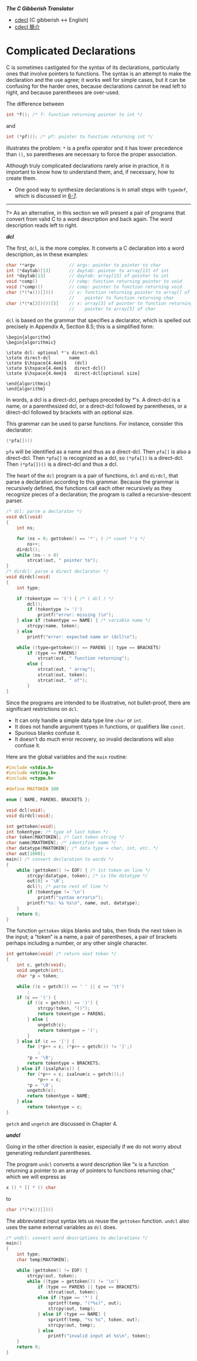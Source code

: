 
<div class="alert-tip">

***The C Gibberish Translator***

- [cdecl](https://cdecl.org/) (C gibberish &LeftRightArrow; English)
- [cdecl 簡介](https://hackmd.io/@sysprog/c-standards#英文很重要)

</div>

# Complicated Declarations

C is sometimes castigated for the syntax of its declarations, particularly ones that involve pointers to functions. The syntax is an attempt to make the declaration and the use agree; it works well for simple cases, but it can be confusing for the harder ones, because declarations cannot be read left to right, and because parentheses are over-used.

<div class="alert-example">

The difference between

```c
int *f(); /* f: function returning pointer to int */
```

and

```c
int (*pf)(); /* pf: pointer to function returning int */
```

illustrates the problem: `*` is a prefix operator and it has lower precedence than `()`, so parentheses are necessary to force the proper association.

</div>

Although truly complicated declarations rarely arise in practice, it is important to know how to understand them, and, if necessary, how to create them.

- One good way to synthesize declarations is in small steps with `typedef`, which is discussed in [6-7][].

---

?> As an alternative, in this section we will present a pair of programs that convert from valid C to a word description and back again. The word description reads left to right.

[6-7]: /notes/programming-language/c/c89/ch06/6-7

***dcl***

The first, `dcl`, is the more complex. It converts a C declaration into a word description, as in these examples:

<div class="alert-example">

```c
char **argv             // argv: pointer to pointer to char
int (*daytab)[13]       // daytab: pointer to array[13] of int
int *daytab[13]         // daytab: array[13] of pointer to int
void *comp()            // comp: function returning pointer to void
void (*comp)()          // comp: pointer to function returning void
char (*(*x())[])()      // x: function returning pointer to array[] of
                        //    pointer to function returning char
char (*(*x[3])())[5]    // x: array[3] of pointer to function returning
                        //    pointer to array[5] of char
```

</div>

`dcl` is based on the grammar that specifies a declarator, which is spelled out precisely in Appendix A, Section 8.5; this is a simplified form:

```algorithm
\begin{algorithm}
\begin{algorithmic}

\state dcl: optional *'s direct-dcl
\state direct-dcl       name
\state $\hspace{4.4em}$   (dcl)
\state $\hspace{4.4em}$   direct-dcl()
\state $\hspace{4.4em}$   direct-dcl[optional size]

\end{algorithmic}
\end{algorithm}
```

In words, a dcl is a direct-dcl, perhaps preceded by \*'s. A direct-dcl is a name, or a parenthesized dcl, or a direct-dcl followed by parentheses, or a direct-dcl followed by brackets with an optional size.

<div class="alert-example">

This grammar can be used to parse functions. For instance, consider this declarator:

```c
(*pfa[])()
```

`pfa` will be identified as a name and thus as a direct-dcl. Then `pfa[]` is also a direct-dcl. Then `*pfa[]` is recognized as a dcl, so `(*pfa[])` is a direct-dcl. Then `(*pfa[])()` is a direct-dcl and thus a dcl.

</div>

The heart of the `dcl` program is a pair of functions, `dcl` and `dirdcl`, that parse a declaration according to this grammar. Because the grammar is recursively defined, the functions call each other recursively as they recognize pieces of a declaration; the program is called a recursive-descent parser.

```c
/* dcl: parse a declarator */
void dcl(void)
{
    int ns;

    for (ns = 0; gettoken() == '*'; ) /* count *'s */
        ns++;
    dirdcl();
    while (ns-- > 0)
        strcat(out, " pointer to");
}
/* dirdcl: parse a direct declarator */
void dirdcl(void)
{
    int type;

    if (tokentype == '(') { /* ( dcl ) */
        dcl();
        if (tokentype != ')')
            printf("error: missing )\n");
    } else if (tokentype == NAME) { /* variable name */
        strcpy(name, token);
    } else
        printf("error: expected name or (dcl)\n");

    while ((type=gettoken()) == PARENS || type == BRACKETS)
        if (type == PARENS)
            strcat(out, " function returning");
        else {
            strcat(out, " array");
            strcat(out, token);
            strcat(out, " of");
        }
}
```

Since the programs are intended to be illustrative, not bullet-proof, there are significant restrictions on `dcl`.

- It can only handle a simple data type line `char` or `int`.
- It does not handle argument types in functions, or qualifiers like `const`.
- Spurious blanks confuse it.
- It doesn't do much error recovery, so invalid declarations will also confuse it.

Here are the global variables and the `main` routine:

```c
#include <stdio.h>
#include <string.h>
#include <ctype.h>

#define MAXTOKEN 100

enum { NAME, PARENS, BRACKETS };

void dcl(void);
void dirdcl(void);

int gettoken(void);
int tokentype; /* type of last token */
char token[MAXTOKEN]; /* last token string */
char name[MAXTOKEN]; /* identifier name */
char datatype[MAXTOKEN]; /* data type = char, int, etc. */
char out[1000];
main() /* convert declaration to words */
{
    while (gettoken() != EOF) { /* 1st token on line */
        strcpy(datatype, token); /* is the datatype */
        out[0] = '\0';
        dcl(); /* parse rest of line */
        if (tokentype != '\n')
            printf("syntax error\n");
        printf("%s: %s %s\n", name, out, datatype);
    }
    return 0;
}
```

The function `gettoken` skips blanks and tabs, then finds the next token in the input; a “token” is a name, a pair of parentheses, a pair of brackets perhaps including a number, or any other single character.

```c
int gettoken(void) /* return next token */
{
    int c, getch(void);
    void ungetch(int);
    char *p = token;

    while ((c = getch()) == ' ' || c == '\t')
        ;
    if (c == '(') {
        if ((c = getch()) == ')') {
            strcpy(token, "()");
            return tokentype = PARENS;
        } else {
            ungetch(c);
            return tokentype = '(';
        }
    } else if (c == '[') {
        for (*p++ = c; (*p++ = getch()) != ']';)
            ;
        *p = '\0';
        return tokentype = BRACKETS;
    } else if (isalpha(c)) {
        for (*p++ = c; isalnum(c = getch());)
            *p++ = c;
        *p = '\0';
        ungetch(c);
        return tokentype = NAME;
    } else
        return tokentype = c;
}
```

`getch` and `ungetch` are discussed in Chapter 4.

***undcl***

Going in the other direction is easier, especially if we do not worry about generating redundant parentheses.

<div class="alert-example">

The program `undcl` converts a word description like “x is a function returning a pointer to an array of pointers to functions returning char,” which we will express as

```c
x () * [] * () char
```

to

```c
char (*(*x())[])()
```

</div>

The abbreviated input syntax lets us reuse the `gettoken` function. `undcl` also uses the same external variables as `dcl` does.

```c
/* undcl: convert word descriptions to declarations */
main()
{
    int type;
    char temp[MAXTOKEN];

    while (gettoken() != EOF) {
        strcpy(out, token);
        while ((type = gettoken()) != '\n')
            if (type == PARENS || type == BRACKETS)
                strcat(out, token);
            else if (type == '*') {
                sprintf(temp, "(*%s)", out);
                strcpy(out, temp);
            } else if (type == NAME) {
                sprintf(temp, "%s %s", token, out);
                strcpy(out, temp);
            } else
                printf("invalid input at %s\n", token);
    }
    return 0;
}
```
